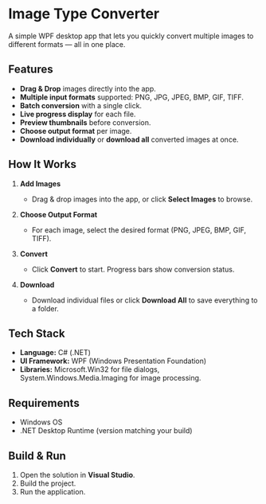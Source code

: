 # Image Type Converter

A simple WPF desktop app that lets you quickly convert multiple images to different formats — all in one place.

## Features

* **Drag & Drop** images directly into the app.
* **Multiple input formats** supported: PNG, JPG, JPEG, BMP, GIF, TIFF.
* **Batch conversion** with a single click.
* **Live progress display** for each file.
* **Preview thumbnails** before conversion.
* **Choose output format** per image.
* **Download individually** or **download all** converted images at once.

## How It Works

1. **Add Images**

   * Drag & drop images into the app, or click **Select Images** to browse.
2. **Choose Output Format**

   * For each image, select the desired format (PNG, JPEG, BMP, GIF, TIFF).
3. **Convert**

   * Click **Convert** to start. Progress bars show conversion status.
4. **Download**

   * Download individual files or click **Download All** to save everything to a folder.

## Tech Stack

* **Language:** C# (.NET)
* **UI Framework:** WPF (Windows Presentation Foundation)
* **Libraries:** Microsoft.Win32 for file dialogs, System.Windows.Media.Imaging for image processing.

## Requirements

* Windows OS
* .NET Desktop Runtime (version matching your build)

## Build & Run

1. Open the solution in **Visual Studio**.
2. Build the project.
3. Run the application.